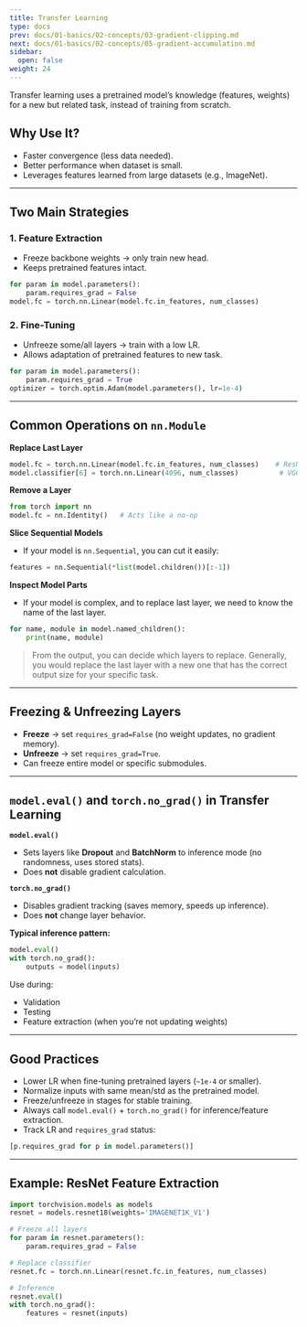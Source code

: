 ```yaml
---
title: Transfer Learning
type: docs
prev: docs/01-basics/02-concepts/03-gradient-clipping.md
next: docs/01-basics/02-concepts/05-gradient-accumulation.md
sidebar:
  open: false
weight: 24
---
```



Transfer learning uses a pretrained model’s knowledge (features, weights) for a new but related task, instead of training from scratch.

## Why Use It?

* Faster convergence (less data needed).
* Better performance when dataset is small.
* Leverages features learned from large datasets (e.g., ImageNet).

---

## Two Main Strategies

### **1. Feature Extraction**

* Freeze backbone weights → only train new head.
* Keeps pretrained features intact.

```python
for param in model.parameters():
    param.requires_grad = False
model.fc = torch.nn.Linear(model.fc.in_features, num_classes)
```

### **2. Fine-Tuning**

* Unfreeze some/all layers → train with a low LR.
* Allows adaptation of pretrained features to new task.

```python
for param in model.parameters():
    param.requires_grad = True
optimizer = torch.optim.Adam(model.parameters(), lr=1e-4)
```

---

## Common Operations on `nn.Module`

**Replace Last Layer**

```python
model.fc = torch.nn.Linear(model.fc.in_features, num_classes)    # ResNet example
model.classifier[6] = torch.nn.Linear(4096, num_classes)          # VGG example
```

**Remove a Layer**

```python
from torch import nn
model.fc = nn.Identity()   # Acts like a no-op
```

**Slice Sequential Models**

- If your model is `nn.Sequential`, you can cut it easily:

```python
features = nn.Sequential(*list(model.children())[:-1])
```

**Inspect Model Parts**

- If your model is complex, and to replace last layer, we need to know the name of the last layer.

```python
for name, module in model.named_children():
    print(name, module)
```

> From the output, you can decide which layers to replace. Generally, you would replace the last layer with a new one that has the correct output size for your specific task.

---

## Freezing & Unfreezing Layers

* **Freeze** → set `requires_grad=False` (no weight updates, no gradient memory).
* **Unfreeze** → set `requires_grad=True`.
* Can freeze entire model or specific submodules.

---

## `model.eval()` and `torch.no_grad()` in Transfer Learning

**`model.eval()`**

* Sets layers like **Dropout** and **BatchNorm** to inference mode (no randomness, uses stored stats).
* Does **not** disable gradient calculation.

**`torch.no_grad()`**

* Disables gradient tracking (saves memory, speeds up inference).
* Does **not** change layer behavior.

**Typical inference pattern:**

```python
model.eval()
with torch.no_grad():
    outputs = model(inputs)
```

Use during:

* Validation
* Testing
* Feature extraction (when you’re not updating weights)

---

## Good Practices

* Lower LR when fine-tuning pretrained layers (`~1e-4` or smaller).
* Normalize inputs with same mean/std as the pretrained model.
* Freeze/unfreeze in stages for stable training.
* Always call `model.eval()` + `torch.no_grad()` for inference/feature extraction.
* Track LR and `requires_grad` status:

```python
[p.requires_grad for p in model.parameters()]
```

---

## Example: ResNet Feature Extraction

```python
import torchvision.models as models
resnet = models.resnet18(weights='IMAGENET1K_V1')

# Freeze all layers
for param in resnet.parameters():
    param.requires_grad = False

# Replace classifier
resnet.fc = torch.nn.Linear(resnet.fc.in_features, num_classes)

# Inference
resnet.eval()
with torch.no_grad():
    features = resnet(inputs)
```
